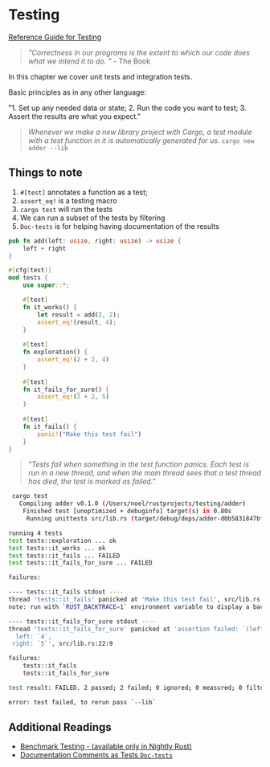 # Testing

[Reference Guide for Testing](https://doc.rust-lang.org/book/ch11-01-writing-tests.html)

>*"Correctness in our programs is the extent to which our code does what we intend it to do. "* - The Book

In this chapter we cover unit tests and integration tests.

Basic principles as in any other language:

"1. Set up any needed data or state;
2. Run the code you want to test;
3. Assert the results are what you expect."

>*Whenever we make a new library project with Cargo, a test module with a test function in it is automatically generated for us.*
`cargo new adder --lib`

## Things to note

1. `#[test]` annotates a function as a test;
2. `assert_eq!` is a testing macro
3. `cargo test` will run the tests
4. We can run a subset of the tests by filtering
5. `Doc-tests` is for helping having documentation of the results

```rust
pub fn add(left: usize, right: usize) -> usize {
    left + right
}

#[cfg(test)]
mod tests {
    use super::*;

    #[test]
    fn it_works() {
        let result = add(2, 2);
        assert_eq!(result, 4);
    }
    
    #[test]
    fn exploration() {
        assert_eq!(2 + 2, 4)
    }
    
    #[test]
    fn it_fails_for_sure() {
        assert_eq!(2 + 2, 5)
    }
    
    #[test]
    fn it_fails() {
        panic!("Make this test fail")
    }
}

```

>*"Tests fail when something in the test function panics. Each test is run in a new thread, and when the main thread sees that a test thread has died, the test is marked as failed."*

```bash
 cargo test
   Compiling adder v0.1.0 (/Users/noel/rustprojects/testing/adder)
    Finished test [unoptimized + debuginfo] target(s) in 0.80s
     Running unittests src/lib.rs (target/debug/deps/adder-d0b5831847bf2ea7)

running 4 tests
test tests::exploration ... ok
test tests::it_works ... ok
test tests::it_fails ... FAILED
test tests::it_fails_for_sure ... FAILED

failures:

---- tests::it_fails stdout ----
thread 'tests::it_fails' panicked at 'Make this test fail', src/lib.rs:28:9
note: run with `RUST_BACKTRACE=1` environment variable to display a backtrace

---- tests::it_fails_for_sure stdout ----
thread 'tests::it_fails_for_sure' panicked at 'assertion failed: `(left == right)`
  left: `4`,
 right: `5`', src/lib.rs:22:9

failures:
    tests::it_fails
    tests::it_fails_for_sure

test result: FAILED. 2 passed; 2 failed; 0 ignored; 0 measured; 0 filtered out; finished in 0.00s

error: test failed, to rerun pass `--lib`
```

## Additional Readings

- [Benchmark Testing - (available only in Nightly Rust)](https://doc.rust-lang.org/unstable-book/library-features/test.html)
- [Documentation Comments as Tests `Doc-tests`](https://doc.rust-lang.org/book/ch14-02-publishing-to-crates-io.html#documentation-comments-as-tests)
